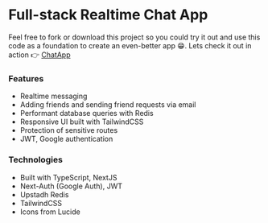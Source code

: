# Full-stack Realtime Chat App
Feel free to fork or download this project so you could try it out and use this code as a foundation to create an even-better app :grin:.
Lets check it out in action :point_right: [ChatApp](https://ho-realtime-chat-app.vercel.app/)
### Features
- Realtime messaging
- Adding friends and sending friend requests via email
- Performant database queries with Redis
- Responsive UI built with TailwindCSS
- Protection of sensitive routes
- JWT, Google authentication

### Technologies
- Built with TypeScript, NextJS
- Next-Auth (Google Auth), JWT
- Upstadh Redis
- TailwindCSS
- Icons from Lucide
